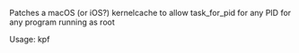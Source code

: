Patches a macOS (or iOS?) kernelcache to allow task_for_pid for any PID for any program running as root

Usage: kpf <decompressed kernelcache path>
